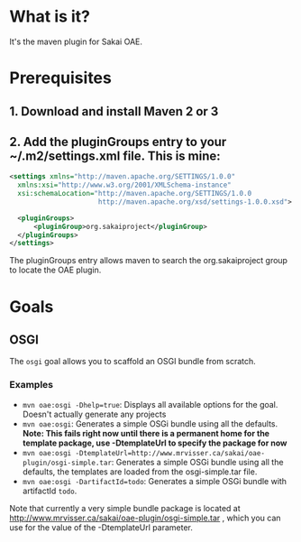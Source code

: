 # What is it?

It's the maven plugin for Sakai OAE.

# Prerequisites

## 1. Download and install Maven 2 or 3

## 2. Add the pluginGroups entry to your ~/.m2/settings.xml file. This is mine:

```xml
<settings xmlns="http://maven.apache.org/SETTINGS/1.0.0"
  xmlns:xsi="http://www.w3.org/2001/XMLSchema-instance"
  xsi:schemaLocation="http://maven.apache.org/SETTINGS/1.0.0
                      http://maven.apache.org/xsd/settings-1.0.0.xsd">

  <pluginGroups>
	  <pluginGroup>org.sakaiproject</pluginGroup>
  </pluginGroups>
</settings>
```

The pluginGroups entry allows maven to search the org.sakaiproject group to locate the OAE plugin.

# Goals

## OSGI

The `osgi` goal allows you to scaffold an OSGI bundle from scratch.

### Examples

* `mvn oae:osgi -Dhelp=true`: Displays all available options for the goal. Doesn't actually generate any projects
* `mvn oae:osgi`: Generates a simple OSGi bundle using all the defaults. **Note: This fails right now until there is a permanent home for the template package, use -DtemplateUrl to specify the package for now**
* `mvn oae:osgi -DtemplateUrl=http://www.mrvisser.ca/sakai/oae-plugin/osgi-simple.tar`: Generates a simple OSGi bundle using all the defaults, the templates are loaded from the osgi-simple.tar file.
* `mvn oae:osgi -DartifactId=todo`: Generates a simple OSGi bundle with artifactId `todo`.

Note that currently a very simple bundle package is located at http://www.mrvisser.ca/sakai/oae-plugin/osgi-simple.tar , which you can use for the value of the -DtemplateUrl parameter.
